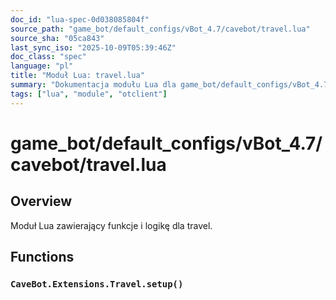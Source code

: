 ```yaml
---
doc_id: "lua-spec-0d038085804f"
source_path: "game_bot/default_configs/vBot_4.7/cavebot/travel.lua"
source_sha: "05ca843"
last_sync_iso: "2025-10-09T05:39:46Z"
doc_class: "spec"
language: "pl"
title: "Moduł Lua: travel.lua"
summary: "Dokumentacja modułu Lua dla game_bot/default_configs/vBot_4.7/cavebot/travel.lua"
tags: ["lua", "module", "otclient"]
---
```


# game_bot/default_configs/vBot_4.7/cavebot/travel.lua

## Overview

Moduł Lua zawierający funkcje i logikę dla travel.

## Functions

### `CaveBot.Extensions.Travel.setup()`
